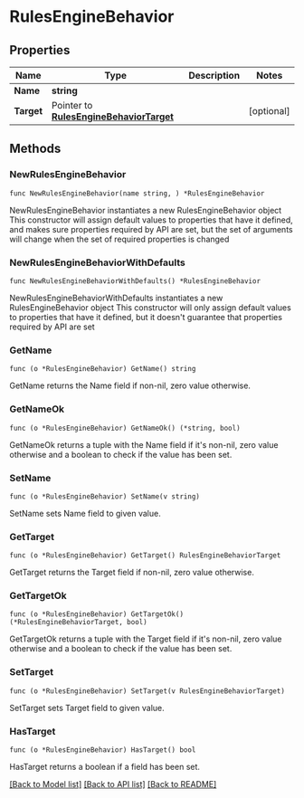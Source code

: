 # RulesEngineBehavior

## Properties

Name | Type | Description | Notes
------------ | ------------- | ------------- | -------------
**Name** | **string** |  | 
**Target** | Pointer to [**RulesEngineBehaviorTarget**](RulesEngineBehaviorTarget.md) |  | [optional] 

## Methods

### NewRulesEngineBehavior

`func NewRulesEngineBehavior(name string, ) *RulesEngineBehavior`

NewRulesEngineBehavior instantiates a new RulesEngineBehavior object
This constructor will assign default values to properties that have it defined,
and makes sure properties required by API are set, but the set of arguments
will change when the set of required properties is changed

### NewRulesEngineBehaviorWithDefaults

`func NewRulesEngineBehaviorWithDefaults() *RulesEngineBehavior`

NewRulesEngineBehaviorWithDefaults instantiates a new RulesEngineBehavior object
This constructor will only assign default values to properties that have it defined,
but it doesn't guarantee that properties required by API are set

### GetName

`func (o *RulesEngineBehavior) GetName() string`

GetName returns the Name field if non-nil, zero value otherwise.

### GetNameOk

`func (o *RulesEngineBehavior) GetNameOk() (*string, bool)`

GetNameOk returns a tuple with the Name field if it's non-nil, zero value otherwise
and a boolean to check if the value has been set.

### SetName

`func (o *RulesEngineBehavior) SetName(v string)`

SetName sets Name field to given value.


### GetTarget

`func (o *RulesEngineBehavior) GetTarget() RulesEngineBehaviorTarget`

GetTarget returns the Target field if non-nil, zero value otherwise.

### GetTargetOk

`func (o *RulesEngineBehavior) GetTargetOk() (*RulesEngineBehaviorTarget, bool)`

GetTargetOk returns a tuple with the Target field if it's non-nil, zero value otherwise
and a boolean to check if the value has been set.

### SetTarget

`func (o *RulesEngineBehavior) SetTarget(v RulesEngineBehaviorTarget)`

SetTarget sets Target field to given value.

### HasTarget

`func (o *RulesEngineBehavior) HasTarget() bool`

HasTarget returns a boolean if a field has been set.


[[Back to Model list]](../README.md#documentation-for-models) [[Back to API list]](../README.md#documentation-for-api-endpoints) [[Back to README]](../README.md)


